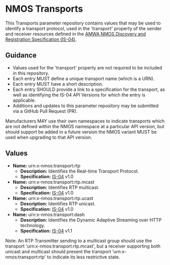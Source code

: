 # NMOS Transports

This Transports parameter repository contains values that may be used to identify a transport protocol, used in the 'transport' property of the sender and receiver resources defined in the [AMWA NMOS Discovery and Registration Specification (IS-04)](https://github.com/AMWA-TV/nmos-discovery-registration).

## Guidance

- Values used for the 'transport' property are not required to be included in this repository.
- Each entry MUST define a unique transport name (which is a URN).
- Each entry MUST have a short description.
- Each entry SHOULD provide a link to a specification for the transport, as well as identifying the IS-04 API Versions for which the entry is applicable.
- Additions and updates to this parameter repository may be submitted via a GitHub Pull Request (PR).

Manufacturers MAY use their own namespaces to indicate transports which are not defined within the NMOS namespace at a particular API version, but should support be added in a future version the NMOS variant MUST be used when upgrading to that API version.

## Values

- **Name:** urn:x-nmos:transport:rtp
  - **Description:** Identifies the Real-time Transport Protocol.
  - **Specification:** [IS-04](https://github.com/AMWA-TV/nmos-discovery-registration) v1.0
- **Name:** urn:x-nmos:transport:rtp.mcast
  - **Description:** Identifies RTP multicast.
  - **Specification:** [IS-04](https://github.com/AMWA-TV/nmos-discovery-registration) v1.0
- **Name:** urn:x-nmos:transport:rtp.ucast
  - **Description:** Identifies RTP unicast.
  - **Specification:** [IS-04](https://github.com/AMWA-TV/nmos-discovery-registration) v1.0
- **Name:** urn:x-nmos:transport:dash
  - **Description:** Identifies the Dynamic Adaptive Streaming over HTTP technology.
  - **Specification:** [IS-04](https://github.com/AMWA-TV/nmos-discovery-registration) v1.1

Note: An RTP Transmitter sending to a multicast group should use the transport 'urn:x-nmos:transport:rtp.mcast', but a receiver supporting both unicast and multicast should present the transport 'urn:x-nmos:transport:rtp' to indicate its less restrictive state.
